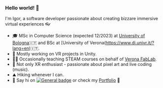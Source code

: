 ### Hello world! 👋

I'm Igor, a software developer passionate about creating bizzare immersive virtual experiences 👓

- 🎓 MSc in Computer Science (expected 12/2023) at [University of Bologna](https://corsi.unibo.it/2cycle/ComputerScience)🇮🇹 and BSc at [University of Verona(https://www.di.univr.it/?lang=en)🇮🇹.
- 🔭 Mostly working on VR projects in Unity.
- 👨‍🏫 Occasionally teaching STEAM courses on behalf of [Verona FabLab](https://www.veronafablab.it/en/).
- 🎨 Not only XR enthusiast - passionate about pixel art and live coding (music).
- ⛰️ Hiking whenever I can.
- 🔗 Say hi on [![General badge](https://img.shields.io/badge/LinkedIn-0077B5?style=for-the-badge&logo=linkedin&logoColor=white
)](https://www.linkedin.com/in/igor-iurevici/) or check my [Portfolio](https://igor-iurevici.github.io) 💼
